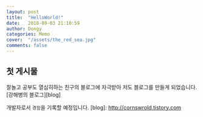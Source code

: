```yaml
---
layout: post
title:  "HelloWorld!"
date:   2018-09-03 21:10:59
author: Dongy
categories: Memo
cover:  "/assets/the_red_sea.jpg"
comments: false
---
```


## 첫 게시물
잘놀고 공부도 열심히하는 친구의 블로그에 자극받아 저도 블로그를 만들게 되었습니다.
[강해병의 블로그][blog]

개발자로서 `경험`을 기록할 예정입니다.
[blog]:    http://cornswrold.tistory.com
